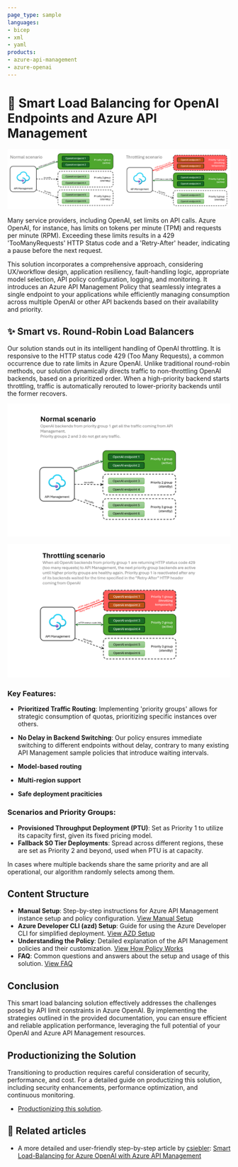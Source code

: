 ```yaml
---
page_type: sample
languages:
- bicep
- xml
- yaml
products:
- azure-api-management	
- azure-openai
---
```


# :rocket: Smart Load Balancing for OpenAI Endpoints and Azure API Management

![Smart APIM load balancing](./images/intro-loadbalance.png)

Many service providers, including OpenAI, set limits on API calls. Azure OpenAI, for instance, has limits on tokens per minute (TPM) and requests per minute (RPM). Exceeding these limits results in a 429 'TooManyRequests' HTTP Status code and a 'Retry-After' header, indicating a pause before the next request.

This solution incorporates a comprehensive approach, considering UX/workflow design, application resiliency, fault-handling logic, appropriate model selection, API policy configuration, logging, and monitoring. It introduces an Azure API Management Policy that seamlessly integrates a single endpoint to your applications while efficiently managing consumption across multiple OpenAI or other API backends based on their availability and priority.

## :sparkles: Smart vs. Round-Robin Load Balancers

Our solution stands out in its intelligent handling of OpenAI throttling. It is responsive to the HTTP status code 429 (Too Many Requests), a common occurrence due to rate limits in Azure OpenAI. Unlike traditional round-robin methods, our solution dynamically directs traffic to non-throttling OpenAI backends, based on a prioritized order. When a high-priority backend starts throttling, traffic is automatically rerouted to lower-priority backends until the former recovers.

![Active mode](/images/apim-loadbalancing-active.png)

![Throttling](/images/apim-loadbalancing-throttling.png)

### Key Features:

- **Prioritized Traffic Routing**: Implementing 'priority groups' allows for strategic consumption of quotas, prioritizing specific instances over others.

- **No Delay in Backend Switching**: Our policy ensures immediate switching to different endpoints without delay, contrary to many existing API Management sample policies that introduce waiting intervals.

- **Model-based routing**

- **Multi-region support**

- **Safe deployment praciticies**

### Scenarios and Priority Groups:

- **Provisioned Throughput Deployment (PTU)**: Set as Priority 1 to utilize its capacity first, given its fixed pricing model.
- **Fallback S0 Tier Deployments**: Spread across different regions, these are set as Priority 2 and beyond, used when PTU is at capacity.

In cases where multiple backends share the same priority and are all operational, our algorithm randomly selects among them.

## Content Structure

- **Manual Setup**: Step-by-step instructions for Azure API Management instance setup and policy configuration. [View Manual Setup](/docs/manual-setup.md)
- **Azure Developer CLI (azd) Setup**: Guide for using the Azure Developer CLI for simplified deployment. [View AZD Setup](/docs/azd-setup.md)
- **Understanding the Policy**: Detailed explanation of the API Management policies and their customization. [View How Policy Works](/docs/how-the-policy-works.md)
- **FAQ**: Common questions and answers about the setup and usage of this solution. [View FAQ](/docs/faq.md)

## Conclusion

This smart load balancing solution effectively addresses the challenges posed by API limit constraints in Azure OpenAI. By implementing the strategies outlined in the provided documentation, you can ensure efficient and reliable application performance, leveraging the full potential of your OpenAI and Azure API Management resources.


## Productionizing the Solution

Transitioning to production requires careful consideration of security, performance, and cost. For a detailed guide on productizing this solution, including security enhancements, performance optimization, and continuous monitoring.
- [Productionizing this solution](/docs/productionizing.md).


## :link: Related articles
- A more detailed and user-friendly step-by-step article by [csiebler](https://github.com/csiebler): [Smart Load-Balancing for Azure OpenAI with Azure API Management](https://clemenssiebler.com/posts/smart-loadbalancing-for-azure-openai-with-api-management/)
